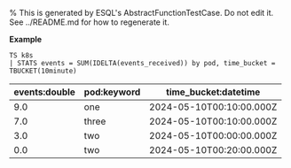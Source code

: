 % This is generated by ESQL's AbstractFunctionTestCase. Do not edit it. See ../README.md for how to regenerate it.

**Example**

```esql
TS k8s
| STATS events = SUM(IDELTA(events_received)) by pod, time_bucket = TBUCKET(10minute)
```

| events:double | pod:keyword | time_bucket:datetime |
| --- | --- | --- |
| 9.0 | one | 2024-05-10T00:10:00.000Z |
| 7.0 | three | 2024-05-10T00:10:00.000Z |
| 3.0 | two | 2024-05-10T00:00:00.000Z |
| 0.0 | two | 2024-05-10T00:20:00.000Z |


